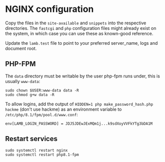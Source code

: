 # NGINX configuration

Copy the files in the `site-available` and `snippets` into the respective directories. The `fastcgi`  and `php`
configuration files might already exist on the system, in which case you can use these as known-good reference.

Update the `lamb.test` file to point to your preferred server_name, logs and document root.

## PHP-FPM

The `data` directory must be writable by the user php-fpm runs under, this is usually `www-data`:

```shell
sudo chown $USER:www-data data -R
sudo chmod g+w data -R
```

To allow logins, add the output of `HIDDEN=1 php make_password_hash.php hackme` (don't use hackme) as an
environment variable
to `/etc/php/8.1/fpm/pool.d/www.conf`:

```text
env[LAMB_LOGIN_PASSWORD] = JDJ5JDEwJExMQm1j...k9sdXoyVVFkYTg3bDA1M
```

## Restart services

```shell
sudo systemctl restart nginx
sudo systemctl restart php8.1-fpm
```
